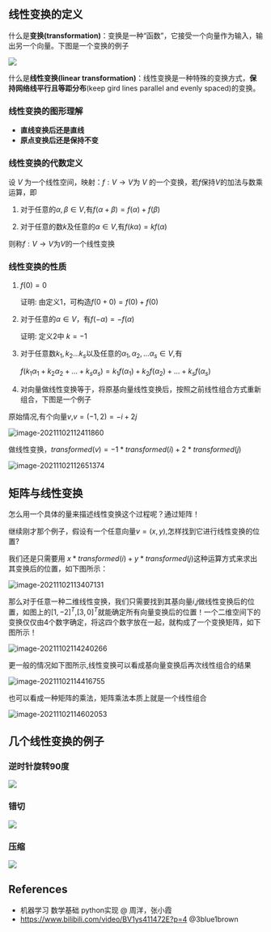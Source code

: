 ##  线性变换的定义

什么是**变换(transformation)**：变换是一种“函数”，它接受一个向量作为输入，输出另一个向量。下图是一个变换的例子

![](https://cdn.jsdelivr.net/gh/QYHcrossover/blog-imgbed//blogimg/%E6%9C%AA%E5%91%BD%E5%90%8D%E9%A1%B9%E7%9B%AE.gif)

什么是**线性变换(linear transformation)**：线性变换是一种特殊的变换方式，**保持网络线平行且等距分布**(keep gird lines parallel and evenly spaced)的变换。

### 线性变换的图形理解

- **直线变换后还是直线**
- **原点变换后还是保持不变**

### 线性变换的代数定义

设 $V$ 为一个线性空间，映射：$f:V→V$为 $V$ 的一个变换，若$f$保持$V$的加法与数乘运算，即

1. 对于任意的$\alpha,\beta\in V$,有$f(\alpha+\beta)=f(\alpha)+f(\beta)$

2. 对于任意的数$k$及任意的$\alpha \in V$,有$f(k\alpha) = kf(\alpha)$

则称$f:V→V$为$V$的一个线性变换

### 线性变换的性质

1. $f(0) = 0$

   证明: 由定义1，可构造$f(0+0) = f(0)+f(0)$

2. 对于任意的$\alpha \in V$，有$f(-\alpha) = -f(\alpha)$

   证明: 定义2中 $k=-1$ 

3. 对于任意数$k_1,k_2…k_s$以及任意的$\alpha_1,\alpha_2,…\alpha_s\in V$,有

   $f(k_1\alpha_1+k_2\alpha_2+…+k_s\alpha_s)=k_1f(\alpha_1)+k_2f(\alpha_2)+…+k_sf(\alpha_s)$

4. 对向量做线性变换等于，将原基向量线性变换后，按照之前线性组合方式重新组合，下图是一个例子

原始情况,有个向量$v$,$v=(-1,2)=-i+2j$

![image-20211102112411860](https://cdn.jsdelivr.net/gh/QYHcrossover/blog-imgbed//blogimg/image-20211102112411860.png)

做线性变换，$transformed(v) = -1*transformed(i)+2*transformed(j)$

![image-20211102112651374](https://cdn.jsdelivr.net/gh/QYHcrossover/blog-imgbed//blogimg/image-20211102112651374.png)

## 矩阵与线性变换

怎么用一个具体的量来描述线性变换这个过程呢？通过矩阵！

继续刚才那个例子，假设有一个任意向量$v=(x,y)$,怎样找到它进行线性变换的位置?

我们还是只需要用 $x*transformed(i)+y*transformed(j)$这种运算方式来求出其变换后的位置，如下图所示：

![image-20211102113407131](https://cdn.jsdelivr.net/gh/QYHcrossover/blog-imgbed//blogimg/image-20211102113407131.png)

那么对于任意一种二维线性变换，我们只需要找到其基向量$i$,$j$做线性变换后的位置，如图上的$[1,-2]^T$,$[3,0]^T$就能确定所有向量变换后的位置！一个二维空间下的变换仅仅由4个数字确定，将这四个数字放在一起，就构成了一个变换矩阵，如下图所示！

![image-20211102114240266](https://cdn.jsdelivr.net/gh/QYHcrossover/blog-imgbed//blogimg/image-20211102114240266.png)

更一般的情况如下图所示,线性变换可以看成基向量变换后再次线性组合的结果

![image-20211102114416755](https://cdn.jsdelivr.net/gh/QYHcrossover/blog-imgbed//blogimg/image-20211102114416755.png)

也可以看成一种矩阵的乘法，矩阵乘法本质上就是一个线性组合

![image-20211102114602053](https://cdn.jsdelivr.net/gh/QYHcrossover/blog-imgbed//blogimg/image-20211102114602053.png)

## 几个线性变换的例子

### 逆时针旋转90度

![](https://cdn.jsdelivr.net/gh/QYHcrossover/blog-imgbed//blogimg/%E6%9C%AA%E5%91%BD%E5%90%8D%E9%A1%B9%E7%9B%AE2.gif)

### 错切

![](https://cdn.jsdelivr.net/gh/QYHcrossover/blog-imgbed//blogimg/%E6%9C%AA%E5%91%BD%E5%90%8D%E9%A1%B9%E7%9B%AE3.gif)

### 压缩

![](https://cdn.jsdelivr.net/gh/QYHcrossover/blog-imgbed//blogimg/%E6%9C%AA%E5%91%BD%E5%90%8D%E9%A1%B9%E7%9B%AE4.gif)

## References

- 机器学习 数学基础 python实现 @ 周洋，张小霞
- https://www.bilibili.com/video/BV1ys411472E?p=4 @3blue1brown 

